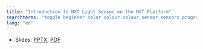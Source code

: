 ```yaml
---
title: "Introduction to NXT Light Sensor on the NXT Platform"
searchterms: "toggle beginner color colour colour_sensor sensors programming_app colour_sensor color_sensor reflected_light light_sensor color_mode colour_mode light_sesnsor light nxt nxt_light"
lang: "en"
---
```

 <ul>
 <li class="ng-binding">Slides:
 <a href="translations/en-us/beginner/LightNXT.pptx">PPTX</a>,
 <a href="translations/en-us/beginner/LightNXT.pdf">PDF</a>
 </li>
 </ul>
